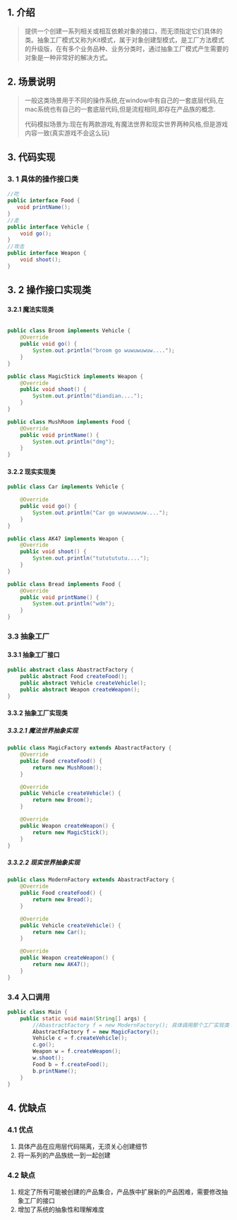## 1. 介绍

>  提供一个创建一系列相关或相互依赖对象的接口，而无须指定它们具体的类。抽象工厂模式又称为Kit模式，属于对象创建型模式，是工厂方法模式的升级版，在有多个业务品种、业务分类时，通过抽象工厂模式产生需要的对象是一种非常好的解决方式。

## 2. 场景说明

> 一般这类场景用于不同的操作系统,在window中有自己的一套底层代码,在mac系统也有自己的一套底层代码,但是流程相同,即存在产品族的概念.
>
> 代码模拟场景为:现在有两款游戏,有魔法世界和现实世界两种风格,但是游戏内容一致(真实游戏不会这么玩)

## 3. 代码实现

### 3. 1 具体的操作接口类

```java
//吃
public interface Food {
   void printName();
}
//走
public interface Vehicle {
    void go();
}
//攻击
public interface Weapon {
    void shoot();
}
```

## 3. 2 操作接口实现类

#### 3.2.1 魔法实现类

```java

public class Broom implements Vehicle {
    @Override
    public void go() {
        System.out.println("broom go wuwuwuwuw....");
    }
}

public class MagicStick implements Weapon {
    @Override
    public void shoot() {
        System.out.println("diandian....");
    }
}

public class MushRoom implements Food {
    @Override
    public void printName() {
        System.out.println("dmg");
    }
}
```

#### 3.2.2 现实实现类

```java
public class Car implements Vehicle {

    @Override
    public void go() {
        System.out.println("Car go wuwuwuwuw....");
    }
}

public class AK47 implements Weapon {
    @Override
    public void shoot() {
        System.out.println("tututututu....");
    }
}

public class Bread implements Food {
    @Override
    public void printName() {
        System.out.println("wdm");
    }
}

```

### 3.3  抽象工厂

#### 3.3.1 抽象工厂接口

```java
public abstract class AbastractFactory {
    public abstract Food createFood();
    public abstract Vehicle createVehicle();
    public abstract Weapon createWeapon();
}
```

#### 3.3.2 抽象工厂实现类

##### 3.3.2.1 魔法世界抽象实现

```java
public class MagicFactory extends AbastractFactory {
    @Override
    public Food createFood() {
        return new MushRoom();
    }

    @Override
    public Vehicle createVehicle() {
        return new Broom();
    }

    @Override
    public Weapon createWeapon() {
        return new MagicStick();
    }
}
```

##### 3.3.2.2 现实世界抽象实现

```java
public class ModernFactory extends AbastractFactory {
    @Override
    public Food createFood() {
        return new Bread();
    }

    @Override
    public Vehicle createVehicle() {
        return new Car();
    }

    @Override
    public Weapon createWeapon() {
        return new AK47();
    }
}
```

### 3.4 入口调用

```java
public class Main {
    public static void main(String[] args) {
        //AbastractFactory f = new ModernFactory(); 具体调用那个工厂实现类可以在配置文件中写清楚
        AbastractFactory f = new MagicFactory();
        Vehicle c = f.createVehicle();
        c.go();
        Weapon w = f.createWeapon();
        w.shoot();
        Food b = f.createFood();
        b.printName();
    }
}
```

## 4. 优缺点

### 4.1 优点
1. 具体产品在应用层代码隔离，无须关心创建细节
2. 将一系列的产品族统一到一起创建

### 4.2 缺点
1. 规定了所有可能被创建的产品集合，产品族中扩展新的产品困难，需要修改抽象工厂的接口
2. 增加了系统的抽象性和理解难度